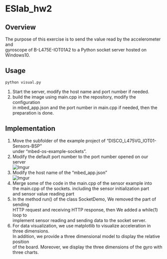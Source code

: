 # ESlab_hw2

## Overview

The purpose of this exercise is to send the value read by the accelerometer and  
gyroscope of B-L475E-IOT01A2 to a Python socket server hosted on Windows10.

## Usage

    python visual.py
1.  Start the server, modify the host name and port number if needed.
2.  build the image using main.cpp in the repository, modify the configuration  
    in mbed_app.json and the port number in main.cpp if needed, then the preparation is      done.
    
## Implementation

1.  Move the subfolder of the example project of “DISCO_L475VG_IOT01-Sensors-BSP”  
    under “mbed-os-example-sockets”.
2.  Modify the default port number to the port number opened on our server  
    ![Imgur](https://i.imgur.com/c1L941o.png)
3.  Modify the host name of the “mbed_app.json”  
    ![Imgur](https://i.imgur.com/TikVwRA.png)
4.  Merge some of the code in the main.cpp of the sensor example into  
    the main.cpp of the sockets. including the sensor initialization part   
    and sensor value reading part
5.  In the method run() of the class SocketDemo, We removed the part of sending  
    HTTP request and receiving HTTP response, then We added a while(1) loop to  
    implement sensor reading and sending data to the socket server.
6.  For data visualization, we use matplotlib to visualize acceleration in three 
    dimensions.   
    In addition, we provide a three dimensional model to display the relative position  
    of the board. Moreover, we display the three dimensions of the gyro with three charts.


